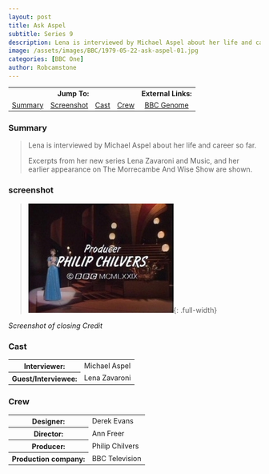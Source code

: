 ```yaml
---
layout: post
title: Ask Aspel
subtitle: Series 9
description: Lena is interviewed by Michael Aspel about her life and career so far.
image: /assets/images/BBC/1979-05-22-ask-aspel-01.jpg
categories: [BBC One]
author: Robcamstone
---
```


<table>
<tr align="center">
<th colspan="4">Jump To:</th>
<th>External Links:</th>
</tr>

<tr align="center">
<td><a href="#summary">Summary</a></td>
<td><a href="#screenshot">Screenshot</a></td>
<td><a href="#cast">Cast</a></td>
<td><a href="#crew">Crew</a></td>
<td><a href="https://genome.ch.bbc.co.uk/7b045e27e9b44aec8f3964cef1e25a4d">BBC Genome</a></td>
</tr>
</table>

### Summary
> Lena is interviewed by Michael Aspel about her life and career so far.
>
> Excerpts from her new series Lena Zavaroni and Music, and her earlier appearance on The Morrecambe And Wise Show are shown.

### screenshot
> !["screenshot"](/assets/images/BBC/1979-05-22-ask-aspel-02.jpg){: .full-width}

<cite>Screenshot of closing Credit</cite>

### Cast
<table>
<tr><th>Interviewer:</th><td>Michael Aspel</td></tr>
<tr><th>Guest/Interviewee:</th><td>Lena Zavaroni</td></tr>
</table>

### Crew
<table>
<tr><th>Designer:</th><td>Derek Evans</td></tr>
<tr><th>Director:</th><td>Ann Freer</td></tr>
<tr><th>Producer:</th><td>Philip Chilvers</td></tr>
<tr><th>Production company:</th><td>BBC Television</td></tr>
</table>

